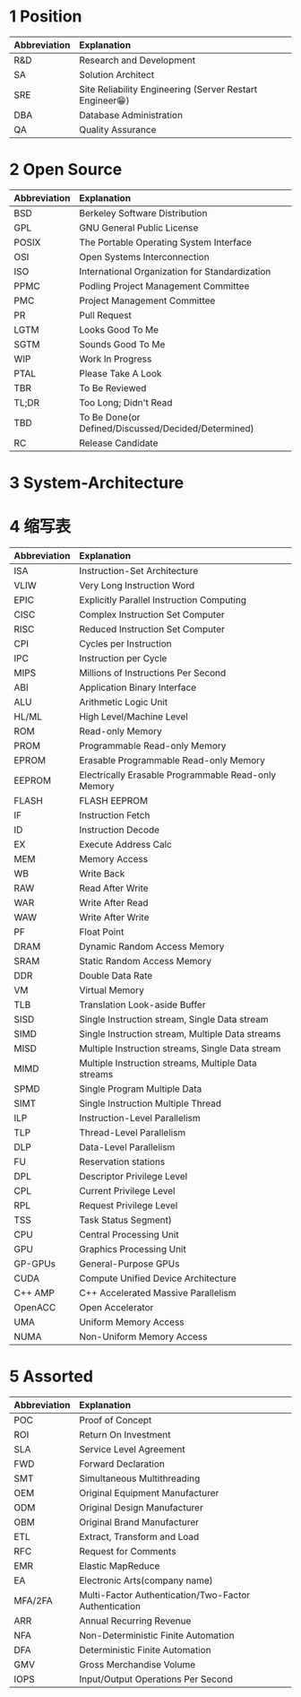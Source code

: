 
# 1 Position

| Abbreviation | Explanation |
|:--|:--|
| R&D | Research and Development |
| SA | Solution Architect |
| SRE | Site Reliability Engineering (Server Restart Engineer😁) |
| DBA | Database Administration |
| QA | Quality Assurance |

# 2 Open Source

| Abbreviation | Explanation |
|:--|:--|
| BSD | Berkeley Software Distribution |
| GPL | GNU General Public License |
| POSIX | The Portable Operating System Interface |
| OSI | Open Systems Interconnection |
| ISO | International Organization for Standardization |
| PPMC | Podling Project Management Committee |
| PMC | Project Management Committee |
| PR | Pull Request |
| LGTM | Looks Good To Me |
| SGTM | Sounds Good To Me |
| WIP | Work In Progress |
| PTAL | Please Take A Look |
| TBR | To Be Reviewed |
| TL;DR | Too Long; Didn't Read |
| TBD | To Be Done(or Defined/Discussed/Decided/Determined) |
| RC | Release Candidate |

# 3 System-Architecture

# 4 缩写表

| Abbreviation | Explanation |
|:--|:--|
| ISA | Instruction-Set Architecture |
| VLIW | Very Long Instruction Word |
| EPIC | Explicitly Parallel Instruction Computing |
| CISC | Complex Instruction Set Computer |
| RISC | Reduced Instruction Set Computer |
| CPI | Cycles per Instruction |
| IPC | Instruction per Cycle |
| MIPS | Millions of Instructions Per Second |
| ABI | Application Binary Interface |
| ALU | Arithmetic Logic Unit |
| HL/ML | High Level/Machine Level |
| ROM | Read-only Memory |
| PROM | Programmable Read-only Memory |
| EPROM | Erasable Programmable Read-only Memory |
| EEPROM | Electrically Erasable Programmable Read-only Memory |
| FLASH | FLASH EEPROM |
| IF | Instruction Fetch |
| ID | Instruction Decode |
| EX | Execute Address Calc |
| MEM | Memory Access |
| WB | Write Back |
| RAW | Read After Write |
| WAR | Write After Read |
| WAW | Write After Write |
| PF | Float Point |
| DRAM | Dynamic Random Access Memory |
| SRAM | Static Random Access Memory |    
| DDR | Double Data Rate |
| VM | Virtual Memory |
| TLB | Translation Look-aside Buffer |
| SISD | Single Instruction stream, Single Data stream |
| SIMD | Single Instruction stream, Multiple Data streams |
| MISD | Multiple Instruction streams, Single Data stream |
| MIMD | Multiple Instruction streams, Multiple Data streams |
| SPMD | Single Program Multiple Data |
| SIMT | Single Instruction Multiple Thread |
| ILP | Instruction-Level Parallelism |
| TLP | Thread-Level Parallelism |
| DLP | Data-Level Parallelism |
| FU | Reservation stations |
| DPL | Descriptor Privilege Level |
| CPL | Current Privilege Level |
| RPL | Request Privilege Level |
| TSS | Task Status Segment) |
| CPU | Central Processing Unit |
| GPU | Graphics Processing Unit |
| GP-GPUs | General-Purpose GPUs |
| CUDA | Compute Unified Device Architecture |
| C++ AMP | C++ Accelerated Massive Parallelism |
| OpenACC | Open Accelerator |
| UMA | Uniform Memory Access |
| NUMA | Non-Uniform Memory Access |

# 5 Assorted

| Abbreviation | Explanation |
|:--|:--|
| POC | Proof of Concept |
| ROI | Return On Investment |
| SLA | Service Level Agreement |
| FWD | Forward Declaration |
| SMT | Simultaneous Multithreading |
| OEM | Original Equipment Manufacturer |
| ODM | Original Design Manufacturer |
| OBM | Original Brand Manufacturer |
| ETL | Extract, Transform and Load |
| RFC | Request for Comments |
| EMR | Elastic MapReduce |
| EA | Electronic Arts(company name) |
| MFA/2FA | Multi-Factor Authentication/Two-Factor Authentication |
| ARR | Annual Recurring Revenue |
| NFA | Non-Deterministic Finite Automation |
| DFA | Deterministic Finite Automation |
| GMV | Gross Merchandise Volume |
| IOPS | Input/Output Operations Per Second |  